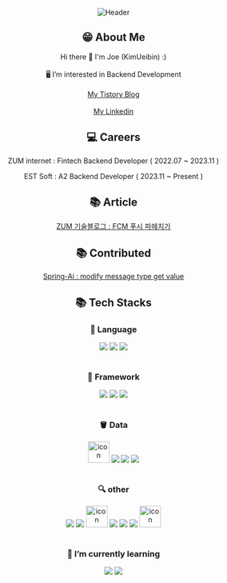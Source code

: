 <div align="center">

![Header](https://capsule-render.vercel.app/api?type=waving&color=auto&height=200&section=header)

## 😁 About Me 
Hi there 👋 I'm Joe (KimUeibin) :)<br>  <br> 🖥  I’m interested in Backend Development <br>
<br>
<a href = "https://joecp17.tistory.com/">My Tistory Blog</a><br>
<br> 
<a href = "https://www.linkedin.com/in/%EC%9D%98%EB%B9%88-%EA%B9%80-aa8105249/">My Linkedin</a><br>

## 💻 Careers 
ZUM internet : Fintech Backend Developer ( 2022.07 ~ 2023.11 ) 
<br> 

EST Soft : A2 Backend Developer ( 2023.11 ~ Present ) 
<br>
## 📚 Article 
  <a href = "https://zuminternet.github.io/FCM-PUSH"> ZUM 기술블로그 : FCM 푸시 파헤치기 </a><br>

## 📚 Contributed 
   <a href = "https://github.com/spring-projects-experimental/spring-ai/pull/32"> Spring-Ai : modify message type get value  </a><br>

## 📚 Tech Stacks

### 📕 Language 
<img src="https://img.shields.io/badge/Java-007396?style=flat&logo=java&logoColor=ffffff"/>
<img src="https://img.shields.io/badge/Kotlin-7F52FF?style=flat&logo=Kotlin&logoColor=ffffff">
<img src="https://img.shields.io/badge/Python-3776AB?style=flat&logo=python&logoColor=ffffff"/>

<br>
<br>

### 🔫 Framework 

<img src="https://img.shields.io/badge/Spring Boot-6DB33F?style=flat&logo=Spring Boot&logoColor=ffffff">
<img src="https://img.shields.io/badge/flask-000000?style=flat&logo=flask&logoColor=ffffff">
<img src="https://img.shields.io/badge/Django-DDE072?style=flat&logo=Django&logoColor=ffffff">

<br>
<br>

### 🪣 Data 

<img src="https://techstack-generator.vercel.app/mysql-icon.svg" alt="icon" width="43" style="width: 43px; height: 43px; margin-right: 0px; margin-bottom: 0px;" />
<img src="https://img.shields.io/badge/MongoDB-47A248?style=flat&logo=MongoDB&logoColor=ffffff"/>
<img src="https://img.shields.io/badge/Elasticsearch-005571?style=flat&logo=Elasticsearch&logoColor=ffffff">
<img src="https://img.shields.io/badge/Redis-DC382D?style=flat&logo=Redis&logoColor=ffffff">

<br>
<br>


### 🔍 other 

<img src="https://img.shields.io/badge/NGINX-009639?style=flat&logo=NGINX&logoColor=ffffff">
<img src="https://img.shields.io/badge/github-181717?style=flat&logo=github&logoColor=ffffff">
<img src="https://techstack-generator.vercel.app/docker-icon.svg" alt="icon" width="43" height="43" />
<img src="https://img.shields.io/badge/Kibana-005571?style=flat&logo=Kibana&logoColor=ffffff">
<img src="https://img.shields.io/badge/Grafana-F46800?style=flat&logo=Grafana&logoColor=ffffff">
<img src="https://img.shields.io/badge/Prometheus-E6522C?style=flat&logo=Prometheus&logoColor=ffffff">
<img src="https://techstack-generator.vercel.app/aws-icon.svg" alt="icon" width="43" style="width: 43px; height: 43px;" />


<br>
<br> 

### 🌱 I’m currently learning 
<img src="https://img.shields.io/badge/Kubernetes-326CE5?style=flat&logo=Kubernetes&logoColor=ffffff">
<img src="https://img.shields.io/badge/Apache Kafka-231F20?style=flat&logo=Apache Kafka&logoColor=ffffff">


<!--
**JoeCP17/JoeCP17** is a ✨ _special_ ✨ repository because its `README.md` (this file) appears on your GitHub profile.

Here are some ideas to get you started:

- 🔭 I’m currently working on ...
- 🌱 I’m currently learning ...
- 👯 I’m looking to collaborate on ...
- 🤔 I’m looking for help with ...
- 💬 Ask me about ...
- 📫 How to reach me: ...
- 😄 Pronouns: ...
- ⚡ Fun fact: ...
-->
